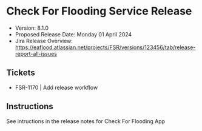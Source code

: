 # Check For Flooding Service Release

* Version: 8.1.0
* Proposed Release Date: Monday 01 April 2024
* Jira Release Overview: https://eaflood.atlassian.net/projects/FSR/versions/123456/tab/release-report-all-issues

## Tickets


  
  - FSR-1170 | Add release workflow
  


## Instructions

See intructions in the release notes for Check For Flooding App

